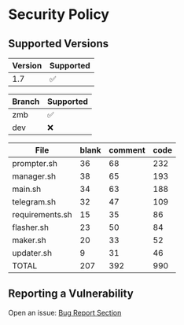 # Security Policy

## Supported Versions

| Version | Supported          |
| ------- | ------------------ |
| 1.7     | :white_check_mark: |

| Branch | Supported          |
| ------ | ------------------ |
| zmb    | :white_check_mark: |
| dev    | :x:                |

| File            | blank | comment | code |
| --------------- | ----- | ------- | ---- |
| prompter.sh     | 36    | 68      | 232  |
| manager.sh      | 38    | 65      | 193  |
| main.sh         | 34    | 63      | 188  |
| telegram.sh     | 32    | 47      | 109  |
| requirements.sh | 15    | 35      | 86   |
| flasher.sh      | 23    | 50      | 84   |
| maker.sh        | 20    | 33      | 52   |
| updater.sh      | 9     | 31      | 46   |
| TOTAL           | 207   | 392     | 990  |

## Reporting a Vulnerability

Open an issue: [Bug Report Section](https://github.com/grm34/ZenMaxBuilder/issues/new/choose)
